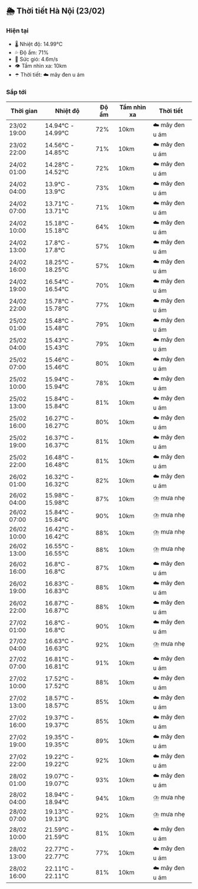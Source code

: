 ## 🌦️ Thời tiết Hà Nội (23/02)

### Hiện tại

- 🌡️ Nhiệt độ: 14.99℃
- 💦 Độ ẩm: 71%
- 💨 Sức gió: 4.6m/s
- 👁️ Tầm nhìn xa: 10km
- ☂️ Thời tiết: ☁️ mây đen u ám

### Sắp tới

| Thời gian | Nhiệt độ | Độ ẩm | Tầm nhìn xa | Thời tiết |
| --- | --- | --- | --- | --- |
| 23/02 19:00 | 14.94℃ - 14.99℃ | 72% | 10km | ☁️ mây đen u ám |
| 23/02 22:00 | 14.56℃ - 14.85℃ | 71% | 10km | ☁️ mây đen u ám |
| 24/02 01:00 | 14.28℃ - 14.52℃ | 72% | 10km | ☁️ mây đen u ám |
| 24/02 04:00 | 13.9℃ - 13.9℃ | 73% | 10km | ☁️ mây đen u ám |
| 24/02 07:00 | 13.71℃ - 13.71℃ | 71% | 10km | ☁️ mây đen u ám |
| 24/02 10:00 | 15.18℃ - 15.18℃ | 64% | 10km | ☁️ mây đen u ám |
| 24/02 13:00 | 17.8℃ - 17.8℃ | 57% | 10km | ☁️ mây đen u ám |
| 24/02 16:00 | 18.25℃ - 18.25℃ | 57% | 10km | ☁️ mây đen u ám |
| 24/02 19:00 | 16.54℃ - 16.54℃ | 70% | 10km | ☁️ mây đen u ám |
| 24/02 22:00 | 15.78℃ - 15.78℃ | 77% | 10km | ☁️ mây đen u ám |
| 25/02 01:00 | 15.48℃ - 15.48℃ | 79% | 10km | ☁️ mây đen u ám |
| 25/02 04:00 | 15.43℃ - 15.43℃ | 79% | 10km | ☁️ mây đen u ám |
| 25/02 07:00 | 15.46℃ - 15.46℃ | 80% | 10km | ☁️ mây đen u ám |
| 25/02 10:00 | 15.94℃ - 15.94℃ | 78% | 10km | ☁️ mây đen u ám |
| 25/02 13:00 | 15.84℃ - 15.84℃ | 81% | 10km | ☁️ mây đen u ám |
| 25/02 16:00 | 16.27℃ - 16.27℃ | 80% | 10km | ☁️ mây đen u ám |
| 25/02 19:00 | 16.37℃ - 16.37℃ | 81% | 10km | ☁️ mây đen u ám |
| 25/02 22:00 | 16.48℃ - 16.48℃ | 81% | 10km | ☁️ mây đen u ám |
| 26/02 01:00 | 16.32℃ - 16.32℃ | 82% | 10km | ☁️ mây đen u ám |
| 26/02 04:00 | 15.98℃ - 15.98℃ | 87% | 10km | ⛈️ mưa nhẹ |
| 26/02 07:00 | 15.84℃ - 15.84℃ | 90% | 10km | ⛈️ mưa nhẹ |
| 26/02 10:00 | 16.42℃ - 16.42℃ | 88% | 10km | ⛈️ mưa nhẹ |
| 26/02 13:00 | 16.55℃ - 16.55℃ | 88% | 10km | ⛈️ mưa nhẹ |
| 26/02 16:00 | 16.8℃ - 16.8℃ | 87% | 10km | ☁️ mây đen u ám |
| 26/02 19:00 | 16.83℃ - 16.83℃ | 88% | 10km | ☁️ mây đen u ám |
| 26/02 22:00 | 16.87℃ - 16.87℃ | 88% | 10km | ☁️ mây đen u ám |
| 27/02 01:00 | 16.8℃ - 16.8℃ | 90% | 10km | ☁️ mây đen u ám |
| 27/02 04:00 | 16.63℃ - 16.63℃ | 92% | 10km | ⛈️ mưa nhẹ |
| 27/02 07:00 | 16.81℃ - 16.81℃ | 91% | 10km | ☁️ mây đen u ám |
| 27/02 10:00 | 17.52℃ - 17.52℃ | 88% | 10km | ☁️ mây đen u ám |
| 27/02 13:00 | 18.57℃ - 18.57℃ | 85% | 10km | ☁️ mây đen u ám |
| 27/02 16:00 | 19.37℃ - 19.37℃ | 85% | 10km | ☁️ mây đen u ám |
| 27/02 19:00 | 19.35℃ - 19.35℃ | 89% | 10km | ☁️ mây đen u ám |
| 27/02 22:00 | 19.22℃ - 19.22℃ | 92% | 10km | ☁️ mây đen u ám |
| 28/02 01:00 | 19.07℃ - 19.07℃ | 93% | 10km | ☁️ mây đen u ám |
| 28/02 04:00 | 18.94℃ - 18.94℃ | 94% | 10km | ⛈️ mưa nhẹ |
| 28/02 07:00 | 19.13℃ - 19.13℃ | 92% | 10km | ⛈️ mưa nhẹ |
| 28/02 10:00 | 21.59℃ - 21.59℃ | 81% | 10km | ☁️ mây đen u ám |
| 28/02 13:00 | 22.77℃ - 22.77℃ | 77% | 10km | ☁️ mây đen u ám |
| 28/02 16:00 | 22.11℃ - 22.11℃ | 81% | 10km | ☁️ mây đen u ám |

